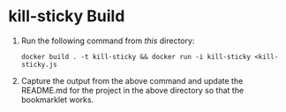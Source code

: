 # kill-sticky Build

1. Run the following command from *this* directory:

    `docker build . -t kill-sticky && docker run -i kill-sticky <kill-sticky.js`
    
2. Capture the output from the above command and update the README.md for the project in the above
directory so that the bookmarklet works.
